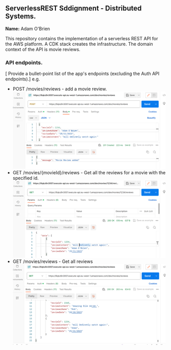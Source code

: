 ## ServerlessREST Sddignment - Distributed Systems.

__Name:__ Adam O'Brien

This repository contains the implementation of a serverless REST API for the AWS platform. A CDK stack creates the infrastructure. The domain context of the API is movie reviews.

### API endpoints.

[ Provide a bullet-point list of the app's endpoints (excluding the Auth API endpoints).]
e.g.
 
+ POST /movies/reviews - add a movie review.
![](./img/postReview.png)
+ GET /movies/{movieId}/reviews - Get all the reviews for a movie with the specified id.
![](./img/getById.png)
+ GET /movies/reviews - Get all reviews
![](./img/allReviews.png)






